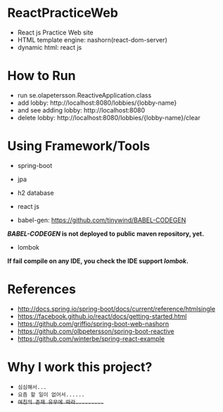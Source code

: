 # ReactPracticeWeb
* React js Practice Web site
* HTML template engine: nashorn(react-dom-server)
* dynamic html: react js  

# How to Run
* run se.olapetersson.ReactiveApplication.class
* add lobby: http://localhost:8080/lobbies/{lobby-name}
* and see adding lobby: http://localhost:8080 
* delete lobby: http://localhost:8080/lobbies/{lobby-name}/clear

# Using Framework/Tools
* spring-boot
* jpa
* h2 database
* react js

* babel-gen: https://github.com/tinywind/BABEL-CODEGEN

**_BABEL-CODEGEN_ is not deployed to public maven repository, yet.** 

* lombok

**If fail compile on any IDE, you check the IDE support _lombok_.** 

# References
* http://docs.spring.io/spring-boot/docs/current/reference/htmlsingle
* https://facebook.github.io/react/docs/getting-started.html
* https://github.com/griffio/spring-boot-web-nashorn
* https://github.com/olbpetersson/spring-boot-reactive
* https://github.com/winterbe/spring-react-example

# Why I work this project?
* `심심해서...`
* `요즘 할 일이 없어서......`
* ~~`여친의 존재 유무에 따라.........`~~